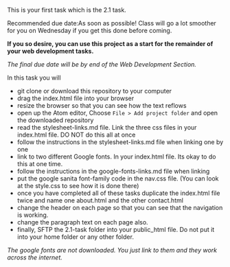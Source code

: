 This is your first task which is the 2.1 task.

Recommended due date:As soon as possible! Class will go a lot smoother for you
on Wednesday if you get this done before coming.

**If you so desire, you can use this project as a start for the remainder of your web development tasks.**

*The final due date will be by end of the Web Development Section.*

In this task you will

* git clone or download this repository to your computer
* drag the index.html file into your browser
* resize the browser so that you can see how the text reflows
* open up the Atom editor, Choose ```File > Add project folder``` and open the downloaded repository
* read the stylesheet-links.md file. Link the three css files in your index.html file. DO NOT do this all at once
* follow the instructions in the stylesheet-links.md file when linking one by one
* link to two different Google fonts. In your index.html file. Its okay to do this at one time.
* follow the instructions in the google-fonts-links.md file when linking
* put the google sanita font-family code in the nav.css file. (You can look at the style.css to see how it is done there)
* once you have completed all of these tasks duplicate the index.html file twice and name one about.html and the other contact.html
* change the header on each page so that you can see that the navigation is working.
* change the paragraph text on each page also.
* finally, SFTP the 2.1-task folder into your public_html file. Do not put it into your home folder or any other folder.


*The google fonts are not downloaded. You just link to them and they work across the
internet.*
